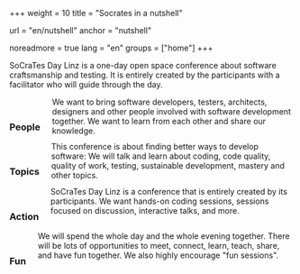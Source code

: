 +++
weight = 10
title = "Socrates in a nutshell"

url = "en/nutshell"
anchor = "nutshell"

noreadmore = true
lang = "en"
groups = ["home"]
+++

SoCraTes Day Linz is a one-day open space conference about software craftsmanship and testing. It is entirely created by the participants with a facilitator who will guide through the day.

<div class="row blocks">
	<div class="three columns block">
		<h3 class="block-heading"><i class="fa fa-users" aria-hidden="true"></i><br/>People</h3>
		We want to bring software developers, testers, architects, designers and other people involved with software development together. We want to learn from each other and share our knowledge.
	</div>
	<div class="three columns block">
		<h3 class="block-heading"><i class="fa fa-clipboard" aria-hidden="true"></i><br/>Topics</h3>
		This conference is about finding better ways to develop software: We will talk and learn about coding, code quality, quality of work, testing, sustainable development, mastery and other topics.
	</div>
	<div class="three columns block">
		<h3 class="block-heading"><i class="fa fa-comment" aria-hidden="true"></i><br/>Action</h3>
		SoCraTes Day Linz is a conference that is entirely created by its participants. We want hands-on coding sessions, sessions focused on discussion, interactive talks, and more.
	</div>
	<div class="three columns block">
		<h3 class="block-heading"><i class="fa fa-thumbs-up" aria-hidden="true"></i><br/>Fun</h3>
		We will spend the whole day and the whole evening together. There will be lots of opportunities to meet, connect, learn, teach, share, and have fun together. We also highly encourage "fun sessions".
	</div>
</div>

<!--more-->